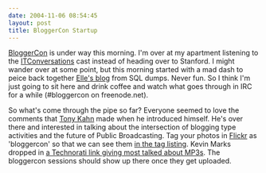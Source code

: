 ```yaml
---
date: 2004-11-06 08:54:45
layout: post
title: BloggerCon Startup
---
```


[BloggerCon](http://www.bloggercon.org/) is under way this morning. I'm over at my apartment listening to the [ITConversations](http://www.itconversations.com/) cast instead of heading over to Stanford. I might wander over at some point, but this morning started with a mad dash to peice back together [Elle's blog](http://www.proteanstrategy.com/wordpress/) from SQL dumps. Never fun. So I think I'm just going to sit here and drink coffee and watch what goes through in IRC for a while (#bloggercon on freenode.net).

So what's come through the pipe so far? Everyone seemed to love the comments that [Tony Kahn](http://www.theworld.org/about/bios/kahn.shtml) made when he introduced himself. He's over there and interested in talking about the intersection of blogging type activities and the future of Public Broadcasting. Tag your photos in [Flickr](http://www.flickr.com) as 'bloggercon' so that we can see them [in the tag listing](http://flickr.com/photos/tags/bloggercon). Kevin Marks dropped in [a Technorati link giving most talked about MP3s](http://www.technorati.com/live/topmp3s.html). The bloggercon sessions should show up there once they get uploaded.
